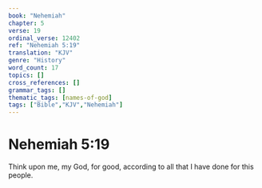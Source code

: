```yaml
---
book: "Nehemiah"
chapter: 5
verse: 19
ordinal_verse: 12402
ref: "Nehemiah 5:19"
translation: "KJV"
genre: "History"
word_count: 17
topics: []
cross_references: []
grammar_tags: []
thematic_tags: [names-of-god]
tags: ["Bible","KJV","Nehemiah"]
---
```


# Nehemiah 5:19

Think upon me, my God, for good, according to all that I have done for this people.
